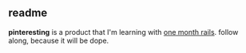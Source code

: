 readme
----------

**pinteresting** is a product that I'm learning with [one month rails][1]. follow along, because it will be dope.

  [1]: onemonthrails.com